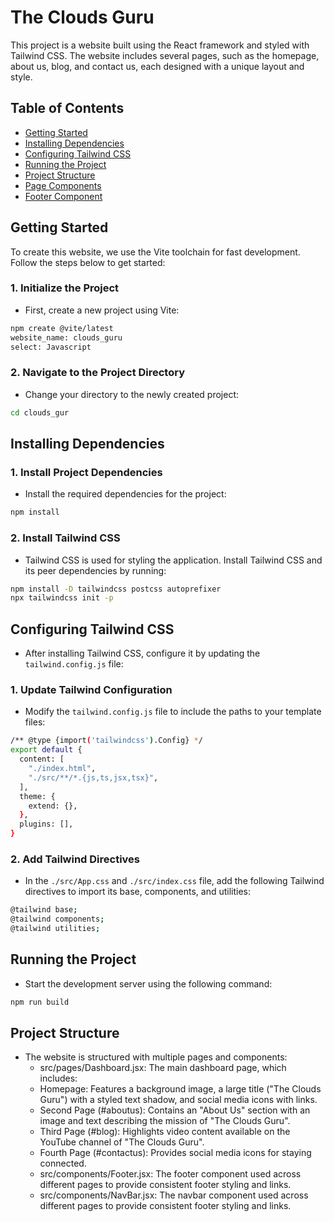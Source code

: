 # The Clouds Guru

This project is a website built using the React framework and styled with Tailwind CSS. The website includes several pages, such as the homepage, about us, blog, and contact us, each designed with a unique layout and style.

## Table of Contents
- [Getting Started](#getting-started)
- [Installing Dependencies](#installing-dependencies)
- [Configuring Tailwind CSS](#configuring-tailwind-css)
- [Running the Project](#running-the-project)
- [Project Structure](#project-structure)
- [Page Components](#page-components)
- [Footer Component](#footer-component)

## Getting Started

To create this website, we use the Vite toolchain for fast development. Follow the steps below to get started:

### 1. Initialize the Project
+ First, create a new project using Vite:

```bash
npm create @vite/latest
website_name: clouds_guru
select: Javascript
```

### 2. Navigate to the Project Directory
+ Change your directory to the newly created project:

```bash
cd clouds_gur
```

## Installing Dependencies

### 1. Install Project Dependencies
+ Install the required dependencies for the project:

```bash
npm install
```

### 2. Install Tailwind CSS
+ Tailwind CSS is used for styling the application. Install Tailwind CSS and its peer dependencies by running:

```bash
npm install -D tailwindcss postcss autoprefixer
npx tailwindcss init -p
```


## Configuring Tailwind CSS
+ After installing Tailwind CSS, configure it by updating the `tailwind.config.js` file:

### 1. Update Tailwind Configuration
+ Modify the `tailwind.config.js` file to include the paths to your template files:

```bash
/** @type {import('tailwindcss').Config} */
export default {
  content: [
    "./index.html",
    "./src/**/*.{js,ts,jsx,tsx}",
  ],
  theme: {
    extend: {},
  },
  plugins: [],
}
```

### 2. Add Tailwind Directives
+ In the `./src/App.css` and `./src/index.css`  file, add the following Tailwind directives to import its base, components, and utilities:

```bash
@tailwind base;
@tailwind components;
@tailwind utilities;
```

## Running the Project
+ Start the development server using the following command:

```bash
npm run build
```

## Project Structure
* The website is structured with multiple pages and components:
  * src/pages/Dashboard.jsx: The main dashboard page, which includes:
  * Homepage: Features a background image, a large title ("The Clouds Guru") with a styled text shadow, and social media icons with links.
  * Second Page (#aboutus): Contains an "About Us" section with an image and text describing the mission of "The Clouds Guru".
  * Third Page (#blog): Highlights video content available on the YouTube channel of "The Clouds Guru".
  * Fourth Page (#contactus): Provides social media icons for staying connected.
  * src/components/Footer.jsx: The footer component used across different pages to provide consistent footer styling and links.
  * src/components/NavBar.jsx: The navbar component used across different pages to provide consistent footer styling and links.